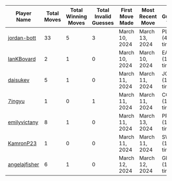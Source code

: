 
| Player Name | Total Moves | Total Winning Moves | Total Invalid Guesses | First Move Made | Most Recent Move | Most Guessed Word |
| ----------- | ----------- | ------------------- | --------------------- | --------------- | ---------------- | ------------- |
| [jordan-bott](https://github.com/jordan-bott) | 33 | 5 | 3 | March 10, 2024 | March 13, 2024 | PLANT (4 times!) |
| [IanKBovard](https://github.com/IanKBovard) | 2 | 1 | 0 | March 10, 2024 | March 10, 2024 | EASEL (1 times!) |
| [daisukev](https://github.com/daisukev) | 5 | 1 | 0 | March 11, 2024 | March 11, 2024 | JOUST (1 times!) |
| [7ingyu](https://github.com/7ingyu) | 1 | 0 | 1 | March 11, 2024 | March 11, 2024 | COEST (1 times!) |
| [emilyvictany](https://github.com/emilyvictany) | 8 | 1 | 0 | March 11, 2024 | March 13, 2024 | PRISM (1 times!) |
| [KamronP23](https://github.com/KamronP23) | 1 | 0 | 0 | March 11, 2024 | March 11, 2024 | SWEAR (1 times!) |
| [angelajfisher](https://github.com/angelajfisher) | 6 | 1 | 0 | March 12, 2024 | March 12, 2024 | GROWN (1 times!) |